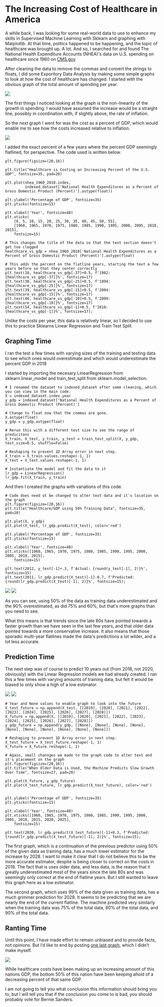 # The Increasing Cost of Healthcare in America

A while back, I was looking for some real-world data to use to enhance my skills in Supervised Machine Learning with Sklearn  and graphing with Matplotlib. At that time, politics happened to be happening, and the topic of healthcare was brought up. A lot. And so, I searched for and found The National Health Expenditure Accounts (NHEA)'s data on U.S. spending on healthcare since 1960 on [CMS.gov](https://www.cms.gov/Research-Statistics-Data-and-Systems/Statistics-Trends-and-Reports/NationalHealthExpendData/NationalHealthAccountsHistorical)

After cleaning the data to remove the commas and convert the strings to floats, I did some Exporitory Data Analysis by making some simple graphs to look at how the cost of healthcare has changed. I started with the obvious graph of the total amount of spending per year.

<img src='Graphs/Healthcare Cost.png'>

The first things I noticed looking at the graph is the non-linearity of the growth in spending. I would have assumed the increase would be a straight line, possibly in coordination with, if slightly above, the rate of inflation. 

So the next graph I went for was the cost as a percent of GDP, which would enable me to see how the costs increased relative to inflation.

<img src='Graphs/Healthcare Cost vs GDP.png'>

I added the exact percent of a few years where the percent GDP seemingly flatlined, for perspective. The code used is written below.

```
plt.figure(figsize=(20,16))

plt.title("Healthcare is Costing an Increasing Percent of the U.S. GDP", fontsize=35, pad=20)

plt.plot(nhea_1960_2018.index, 
         indexed_dataset['National Health Expenditures as a Percent of Gross Domestic Product (Percent)'].astype(float))

plt.ylabel('Percentage of GDP', fontsize=35)
plt.yticks(fontsize=15)

plt.xlabel('Year', fontsize=40)
plt.xticks(
    [0, 5, 10, 15, 20, 25, 30, 35, 40, 45, 50, 55],
    [1960, 1965, 1970, 1975, 1980, 1985, 1990, 1995, 2000, 2005, 2010, 2015],
    fontsize=15)

# This changes the title of the data so that the text section doesn't get too clogged
healthcare_vs_gdp = nhea_1960_2018['National Health Expenditures as a Percent of Gross Domestic Product (Percent)'].astype(float)

# This adds the percent on the flatline years, starting the text a few years before so that they center correctly
plt.text(18, healthcare_vs_gdp[-37]+0.5, f'1982: {healthcare_vs_gdp[-37]}%', fontsize=17)
plt.text(30, healthcare_vs_gdp[-25]+0.5, f'1994: {healthcare_vs_gdp[-25]}%', fontsize=17)
plt.text(39, healthcare_vs_gdp[-15]+0.5, f'2004: {healthcare_vs_gdp[-15]}%', fontsize=17)
plt.text(46, healthcare_vs_gdp[-10]+0.5, f'2009: {healthcare_vs_gdp[-10]}%', fontsize=17)
plt.text(54, healthcare_vs_gdp[-1]+0.5, f'2018: {healthcare_vs_gdp[-1]}%', fontsize=17);
```

Unlike the costs per year, this data is relatively linear, so I decided to use this to practice Sklearns Linear Regression and Train Test Split. 



## Graphing Time

I ran the test a few times with varying sizes of the training and testing data to see which ones would overestimate and which would underestimate the percent GDP in 2018

I started by importing the necesary LinearRegression from sklearn.linear_model and train_test_split from sklearn.model_selection.

```
# I renamed the dataset to indexed_dataset after some cleaning, which you can view in the main code.
X = indexed_dataset.index.year
y_gdp = indexed_dataset['National Health Expenditures as a Percent of Gross Domestic Product (Percent)']

# Change to float now that the commas are gone.
X.astype(float)
y_gdp = y_gdp.astype(float)

# Rerun this with a different test size to see the range of predicitons
X_train, X_test, y_train, y_test = train_test_split(X, y_gdp, test_size=0.5, shuffle=False)

# Reshaping to prevent 1D Array error in next step.
X_train = X_train.values.reshape(-1, 1)
X_test = X_test.values.reshape(-1, 1)

# Instantiate the model and fit the data to it
lr_gdp = LinearRegression()
lr_gdp.fit(X_train, y_train)
```

And then I created the graphs with variations of this code.
```
# Code does need ot be changed to alter text data and it's location on the graph
plt.figure(figsize=(20,16))
plt.title("Healthcare/GDP using 50% Training Data", fontsize=35, pad=20)

plt.plot(X, y_gdp)
plt.plot(X_test, lr_gdp.predict(X_test), color='red')

plt.ylabel('Percentage of GDP', fontsize=35)
plt.yticks(fontsize=15)

plt.xlabel('Year', fontsize=40)
plt.xticks([1960, 1965, 1970, 1975, 1980, 1985, 1990, 1995, 2000, 2005, 2010, 2015],
    fontsize=15)

plt.text(2012, y_test[-1]+.3, f'Actual: {round(y_test[-1], 2)}%', fontsize=15)
plt.text(2011, lr_gdp.predict(X_test)[-1]-0.7, f'Predicted: {round(lr_gdp.predict(X_test)[-1], 2)}%', fontsize=15);
```

<img src='Graphs/50% Predictor.png'>

<img src='Graphs/90% Predictor.png'>

As you can see, using 50% of the data as training data underestimated and the 90% overestimated, as did 75% and 60%, but that's more graphs than you need to see. 

What this means is that trends since the late 80s have pointed towards a faster growth than we have seen in the last few years, and that older data pointed towards a more conservative increase. It also means that those sporadic multi-year flatlines made the data's predictions a lot wilder, and a lot less accurate.

## Prediction Time

The next step was of course to predict 10 years out (from 2018, not 2020, obviously) with the Linear Regression models we had already created. I ran this a few times with varying amounts of training data, but felt it would be biased to only show a high of a low estimator.

<img src='Graphs/Future 50%.png'>

<img src='Graphs/Future 99%.png'>


```
# Year and None values to enable graph to look into the future
X_test_future = np.append(X_test, [[2019], [2020], [2021], [2022], [2023], [2024], [2025], [2026], [2027], [2028]])
X_future = np.append(X, [[2019], [2020], [2021], [2022], [2023], [2024], [2025], [2026], [2027], [2028]])
y_gdp_future = np.append(y_gdp, [[None], [None], [None], [None], [None], [None], [None], [None], [None], [None]])

# Reshaping to prevent 1D Array error in next step.
X_test_future = X_test_future.reshape(-1, 1)
X_future = X_future.reshape(-1, 1)

# Again, small channges we made to the graph code to alter text and it's placement on the graph
plt.figure(figsize=(20,16))
plt.title("When Older Data is Used, the Machine Predicts Slow Growth Over Time", fontsize=27, pad=20)

plt.plot(X_future, y_gdp_future)
plt.plot(X_test_future, lr_gdp.predict(X_test_future), color='red')


plt.ylabel('Percentage of GDP', fontsize=35)
plt.yticks(fontsize=15)

plt.xlabel('Year', fontsize=40)
plt.xticks([1960, 1965, 1970, 1975, 1980, 1985, 1990, 1995, 2000, 2005, 2010, 2015, 2020, 2025],
    fontsize=15)

plt.text(2020, lr_gdp.predict(X_test_future)[-1]+0.3, f'Predicted: {round(lr_gdp.predict(X_test_future)[-1], 2)}%', fontsize=15);
```

The first graph, which is a continuation of the previous predictor using 50% of the given data as training data, has a much lower estimator for the increase by 2028. I want to make it clear that I do not believe this to be the more accurate estimator, despite is being closer to correct on the costs in 2018. The fact that is uses older data, and less data, is the reason that it greatly underestimated most of the years since the late 80s and was seemingly only correct at the end of flatline years. But I still wanted to leave this graph here as a low estimator.

The second graph, which uses 99% of the data given as training data, has a much grimmer prediction for 2028. It seems to be predicting that we are nearly the end of the current flatline. The machine predicted very similarly when the training data was 75% of the total data, 80% of the total data, and 90% of the total data.


## Ranting Time

Until this point, I have made effort to remain unbiased and to provide facts, not opinions. But I’d like to end by posting [one last graph]( https://www.nytimes.com/interactive/2016/12/16/business/economy/nine-new-findings-about-income-inequality-piketty.html), which I didn’t make myself. 

<img src='Graphs/Bottom 50%.png'>

While healthcare costs have been making up an increasing amount of this nations GDP, the bottom 50% of this nation have been keeping ahold of a decreasing percent of that same GDP. 

I am not going to tell you what conclusion this information should bring you to, but I will tell you that if the conclusion you come to is bad, you should probably vote for Bernie Sanders.